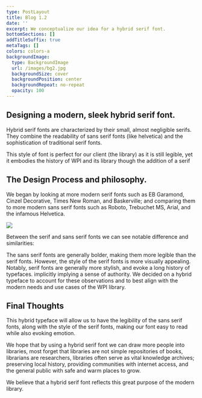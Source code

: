 ```yaml
---
type: PostLayout
title: Blog 1.2
date: ''
excerpt: We conceptualize our idea for a hybrid serif font.
bottomSections: []
addTitleSuffix: true
metaTags: []
colors: colors-a
backgroundImage:
  type: BackgroundImage
  url: /images/bg2.jpg
  backgroundSize: cover
  backgroundPosition: center
  backgroundRepeat: no-repeat
  opacity: 100
---
```

## Designing a modern, sleek hybrid serif font.

Hybrid serif fonts are characterized by their small, almost negligible serifs. They combine the readability of sans serif fonts (like helvetica) and the sophistication of traditional serif fonts. 

This style of font is perfect for our client (the library) as it is still legible, yet it embodies the history of WPI and its library though the addition of a serif

## The Design Process and philosophy.

We began by looking at more modern serif fonts such as EB Garamond, Cinzel Decorative, Times New Roman, and Baskerville; and comparing them to more modern sans serif fonts such as Roboto, Trebuchet MS, Arial, and the infamous Helvetica. 

![](/images/Helvetica%20World.png)

Between the serif and sans serif fonts we can see notable difference and similarities:

The sans serif fonts are generally bolder, making them more legible than the serif fonts. However, the style of the serif fonts is more visually appealing. Notably, serif fonts are generally more stylish, and evoke a long history of typefaces. implicitly implying a sense of authority. We decided on a hybrid typeface to account for these observations and to best align with the modern needs and use cases of the WPI library.

## Final Thoughts

This hybrid typeface will allow us to have the legibility of the sans serif fonts, along with the style of the serif fonts, making our font easy to read while also evoking emotion. 

We hope that by using a hybrid serif font we can draw more people into libraries, most forget that libraries are not simple repositories of books, librarians are researchers, libraries often serve as vital knowledge archives; preserving local history, providing communities with internet access, and the general public with safe and warm places to grow.

We believe that a hybrid serif font reflects this great purpose of the modern library.
